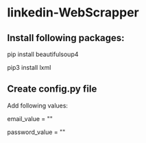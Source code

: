 # linkedin-WebScrapper

## Install following packages:

pip install beautifulsoup4

pip3 install lxml

## Create config.py file
Add following values:

email_value = ""

password_value = ""
